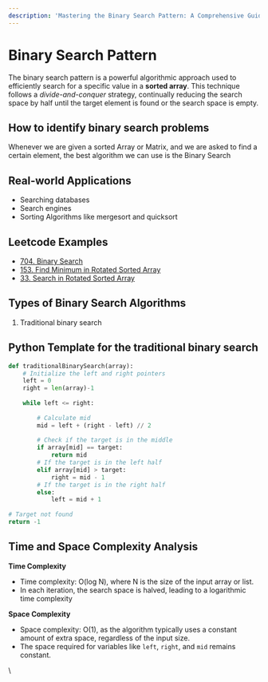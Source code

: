 ```yaml
---
description: 'Mastering the Binary Search Pattern: A Comprehensive Guide'
---
```


# Binary Search Pattern

The binary search pattern is a powerful algorithmic approach used to efficiently search for a specific value in a **sorted array**. This technique follows a _divide-and-conquer_ strategy, continually reducing the search space by half until the target element is found or the search space is empty.

## How to identify binary search problems

Whenever we are given a sorted Array or Matrix, and we are asked to find a certain element, the best algorithm we can use is the Binary Search

## Real-world Applications

* Searching databases
* Search engines
* Sorting Algorithms like mergesort and quicksort

## Leetcode Examples

* [704. Binary Search](https://leetcode.com/problems/binary-search/)
* [153. Find Minimum in Rotated Sorted Array](https://leetcode.com/problems/find-minimum-in-rotated-sorted-array/)
* [33. Search in Rotated Sorted Array](https://leetcode.com/problems/search-in-rotated-sorted-array/)

## Types of Binary Search Algorithms

1. Traditional binary search

## Python Template for the traditional binary search

```python
def traditionalBinarySearch(array):
    # Initialize the left and right pointers
    left = 0
    right = len(array)-1
    
    while left <= right:
    
        # Calculate mid
        mid = left + (right - left) // 2
    
        # Check if the target is in the middle
        if array[mid] == target:
            return mid
        # If the target is in the left half
        elif array[mid] > target:
            right = mid - 1
        # If the target is in the right half
        else:
            left = mid + 1
    
# Target not found
return -1
```

## Time and Space Complexity Analysis

**Time Complexity**

* Time complexity: O(log N), where N is the size of the input array or list.
* In each iteration, the search space is halved, leading to a logarithmic time complexity

**Space Complexity**

* Space complexity: O(1), as the algorithm typically uses a constant amount of extra space, regardless of the input size.
* The space required for variables like `left`, `right`, and `mid` remains constant.

\

